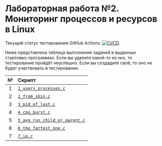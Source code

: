 # Лабораторная работа №2. Мониторинг процессов и ресурсов в Linux

Текущий статус тестирования GitHub Actions: [![CI/CD](../../actions/workflows/cmake.yml/badge.svg?branch=master&event=push)](../../actions/workflows/cmake.yml).

Ниже представлена таблица выполнения заданий в выданных стартовых программах. Если вы удалите какой-то из них, то тестирование пройдёт неуспешно. Если вы создадите своё, то оно не будет участвовать в тестировании.

| № | Скрипт                                                       |
|:-:|:-------------------------------------------------------------|
| 1 | [`1_users_processes.c`](1_users_processes.c)                 |
| 2 | [`2_from_sbin.c`](2_from_sbin.c)                             |
| 3 | [`3_pid_of_last.c`](3_pid_of_last.c)                         |
| 4 | [`4_cpu_burst.c`](4_cpu_burst.c)                             |
| 5 | [`5_avg_run_child_or_parent.c`](5_avg_run_child_or_parent.c) |
| 6 | [`6_the_fattest_one.c`](6_the_fattest_one.c)                 |
| 7 | [`7_io.c`](7_io.c)                                           |
